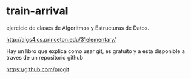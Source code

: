 # train-arrival
ejercicio de clases de Algoritmos y Estructuras de Datos.


http://algs4.cs.princeton.edu/31elementary/


Hay un libro que explica como usar git, es gratuito y a esta disponible a traves de un repositorio github

https://github.com/progit
